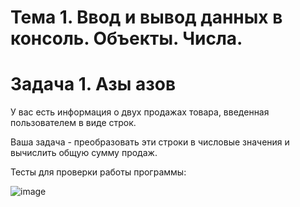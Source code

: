 # Тема 1. Ввод и вывод данных в консоль. Объекты. Числа. 
# Задача 1. Азы азов
У вас есть информация о двух продажах товара, введенная пользователем в виде строк. 

Ваша задача - преобразовать эти строки в числовые значения и вычислить общую сумму продаж.

Тесты для проверки работы программы:

![image](https://github.com/user-attachments/assets/2d01ce69-32ae-43ec-a18d-5c9c9f203d74)
